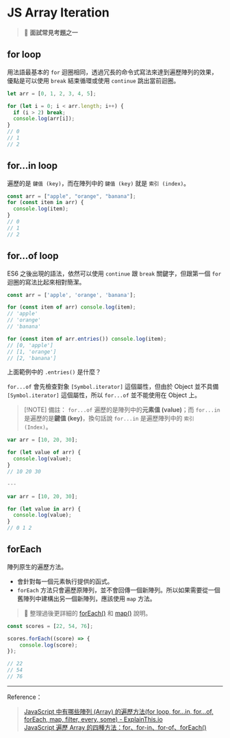 # JS Array Iteration

> 🌟 **面試常見考題之一**

## for loop

用法語最基本的 `for` 迴圈相同，透過冗長的命令式寫法來達到遍歷陣列的效果，優點是可以使用 `break` 結束循環或使用 `continue` 跳出當前迴圈。

```javascript
let arr = [0, 1, 2, 3, 4, 5];

for (let i = 0; i < arr.length; i++) {
  if (i > 2) break;
  console.log(arr[i]);
}
// 0
// 1
// 2
```

## for...in loop

遍歷的是 `鍵值 (key)`，而在陣列中的 `鍵值 (key)` 就是 `索引 (index)`。

```javascript
const arr = ["apple", "orange", "banana"];
for (const item in arr) {
  console.log(item);
}
// 0
// 1
// 2
```

## for...of loop

ES6 之後出現的語法，依然可以使用 `continue` 跟 `break` 關鍵字，但跟第一個 `for` 迴圈的寫法比起來相對簡潔。

```javascript
const arr = ['apple', 'orange', 'banana'];

for (const item of arr) console.log(item);
// 'apple'
// 'orange'
// 'banana'

for (const item of arr.entries()) console.log(item);
// [0, 'apple']
// [1, 'orange']
// [2, 'banana']
```

上面範例中的 `.entries()` 是什麼？ <br>

`for...of` 會先檢查對象 `[Symbol.iterator]` 這個屬性，但由於 Object 並不具備 `[Symbol.iterator]` 這個屬性，所以 `for...of` 並不能使用在 Object 上。

> [!NOTE] 備註：
> `for...of` 遍歷的是陣列中的**元素值 (value)**；而 `for...in` 是遍歷的是**鍵值 (key)**，換句話說 `for...in` 是遍歷陣列中的 `索引 (Index)`。

```javascript
var arr = [10, 20, 30];

for (let value of arr) {
  console.log(value);
}
// 10 20 30

---

var arr = [10, 20, 30];

for (let value in arr) {
  console.log(value);
}
// 0 1 2
```

## forEach

陣列原生的遍歷方法。

- 會針對每一個元素執行提供的函式。
- `forEach` 方法只會遍歷原陣列，並不會回傳一個新陣列。所以如果需要從一個舊陣列中建構出另一個新陣列，應該使用 `map` 方法。

> 🔗 整理過後更詳細的 [forEach()](/docs-javascript/array-methods.md#foreach) 和 [map()](/docs-javascript/array-methods.md#map) 說明。

```javascript
const scores = [22, 54, 76];

scores.forEach((score) => {
    console.log(score);
});

// 22
// 54
// 76
```

---

Reference：

> [JavaScript 中有哪些陣列 (Array) 的遍歷方法(for loop, for...in, for…of, forEach, map, filter, every, some) - ExplainThis.io](https://www.explainthis.io/zh-hant/swe/iterate-array) <br>
> [JavaScript 遍歷 Array 的四種方法：for、for-in、for-of、forEach()](https://tigercosmos.xyz/post/2021/06/js/js-array-for-methods/)